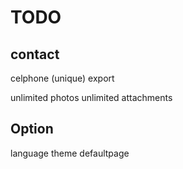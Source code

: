 TODO
============================

contact
---------------

celphone (unique)
export


unlimited photos
unlimited attachments


Option
---------------
language
theme
defaultpage